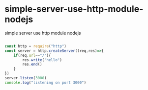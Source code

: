 # simple-server-use-http-module-nodejs
simple server use http module nodejs

```js

const http = require("http")
const server = http.createServer((req,res)=>{
    if(req.url=="/"){
        res.write("hello")
        res.end()
    }
})
server.listen(3000)
console.log("listening on port 3000")
```
